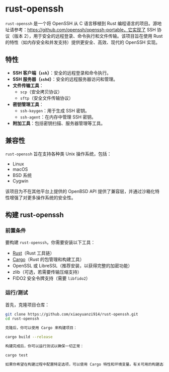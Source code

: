 # rust-openssh

`rust-openssh` 是一个将 OpenSSH 从 C 语言移植到 Rust 编程语言的项目。源地址请参考：https://github.com/openssh/openssh-portable，它实现了 SSH 协议（版本 2），用于安全的远程登录、命令执行和文件传输。该项目旨在使用 Rust 的特性（如内存安全和并发支持）提供更安全、高效、现代的 OpenSSH 实现。

## 特性

- **SSH 客户端（`ssh`）**：安全的远程登录和命令执行。
- **SSH 服务器（`sshd`）**：安全的远程服务器访问和管理。
- **文件传输工具**：
  - `scp`（安全拷贝协议）
  - `sftp`（安全文件传输协议）
- **密钥管理工具**：
  - `ssh-keygen`：用于生成 SSH 密钥。
  - `ssh-agent`：在内存中管理 SSH 密钥。
- **附加工具**：包括密钥扫描、服务器管理等工具。

## 兼容性

`rust-openssh` 旨在支持各种类 Unix 操作系统，包括：

- Linux
- macOS
- BSD 系统
- Cygwin

该项目为不在其他平台上提供的 OpenBSD API 提供了兼容层，并通过沙箱化特性增强了对更多操作系统的安全性。


## 构建 rust-openssh

### 前置条件

要构建 `rust-openssh`，你需要安装以下工具：

- [Rust](https://www.rust-lang.org/)（Rust 工具链）
- [Cargo](https://doc.rust-lang.org/cargo/)（Rust 的包管理和构建工具）
- OpenSSL 或 LibreSSL（推荐安装，以获得完整的加密功能）
- zlib（可选，若需要传输压缩支持）
- FIDO2 安全令牌支持（需要 `libfido2`）

### 运行/测试
首先，克隆项目仓库：

```bash
git clone https://github.com/xiaoyuanzi914/rust-openssh.git
cd rust-openssh

克隆后，你可以使用 Cargo 来构建项目：

cargo build --release

构建完成后，你可以运行测试以确保一切正常：

cargo test

如果你希望在构建过程中配置特定选项，可以使用 Cargo 特性和环境变量。有关可用的构建选项，请参见 `Cargo.toml` 文件和 `build.rs` 脚本。
